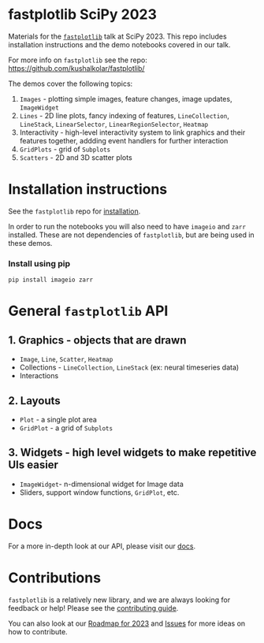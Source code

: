 # fastplotlib SciPy 2023

Materials for the [`fastplotlib`](https://github.com/kushalkolar/fastplotlib/) talk at SciPy 2023. This repo includes installation instructions and the demo notebooks covered in our talk. 

For more info on `fastplotlib` see the repo: https://github.com/kushalkolar/fastplotlib/

The demos cover the following topics:
1. `Images` - plotting simple images, feature changes, image updates, `ImageWidget`
2. `Lines` - 2D line plots, fancy indexing of features, `LineCollection`, `LineStack`, `LinearSelector`, `LinearRegionSelector`, `Heatmap`
4. Interactivity - high-level interactivity system to link graphics and their features together, addding event handlers for further interaction
5. `GridPlots` - grid of `Subplots`
6. `Scatters` - 2D and 3D scatter plots

# Installation instructions

See the `fastplotlib` repo for [installation](https://github.com/kushalkolar/fastplotlib#installation). 

In order to run the notebooks you will also need to have `imageio` and `zarr` installed. These are not dependencies of `fastplotlib`, but are being used in these demos.

### Install using pip
```
pip install imageio zarr
```

# General `fastplotlib` API
## 1. Graphics - objects that are drawn
- `Image`, `Line`, `Scatter`, `Heatmap`
- Collections - `LineCollection`, `LineStack` (ex: neural timeseries data)
- Interactions
## 2. Layouts
- `Plot` - a single plot area
- `GridPlot` - a grid of `Subplots`
## 3. Widgets - high level widgets to make repetitive UIs easier
- `ImageWidget`- n-dimensional widget for Image data
- Sliders, support window functions, `GridPlot`, etc.

# Docs
For a more in-depth look at our API, please visit our [docs](https://fastplotlib.readthedocs.io/en/).

# Contributions
`fastplotlib` is a relatively new library, and we are always looking for feedback or help! Please see the [contributing guide](https://github.com/kushalkolar/fastplotlib/blob/master/CONTRIBUTING.md). 

You can also look at our [Roadmap for 2023](https://github.com/kushalkolar/fastplotlib/issues/55) and [Issues](https://github.com/kushalkolar/fastplotlib/issues) for more ideas on how to contribute.
